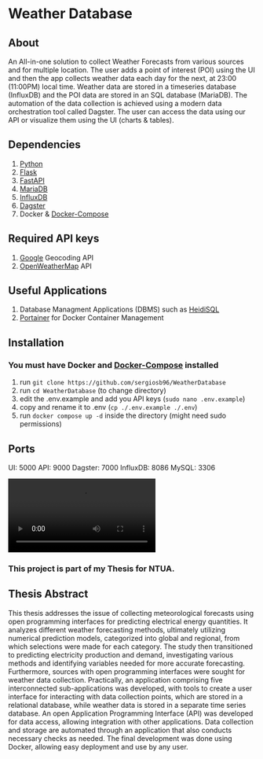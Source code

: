 # Weather Database

## About

An All-in-one solution to collect Weather Forecasts from various sources and for multiple location.
The user adds a point of interest (POI) using the UI and then the app collects weather data each day for the next, at 23:00 (11:00PM) local time.
Weather data are stored in a timeseries database (InfluxDB) and the POI data are stored in an SQL database (MariaDB).
The automation of the data collection is achieved using a modern data orchestration tool called Dagster.
The user can access the data using our API or visualize them using the UI (charts & tables).


## Dependencies
1. [Python](https://www.python.org/)
2. [Flask](https://flask.palletsprojects.com/)
3. [FastAPI](https://fastapi.tiangolo.com/  )
2. [MariaDB](https://mariadb.org/)
4. [InfluxDB](https://www.influxdata.com/)
5. [Dagster](https://dagster.io/)
3. Docker & [Docker-Compose](https://docs.docker.com/compose/install/)

## Required API keys
1. [Google](https://developers.google.com/maps/documentation/geocoding/get-api-key) Geocoding API
2. [OpenWeatherMap](https://openweathermap.org/current) API

## Useful Applications
1. Database Managment Applications (DBMS) such as [HeidiSQL](https://www.heidisql.com/)
2. [Portainer](https://www.portainer.io/) for Docker Container Management

## Installation
### You must have Docker and [Docker-Compose](https://docs.docker.com/compose/install/) installed

1. run ```git clone https://github.com/sergiosb96/WeatherDatabase```
2. run ```cd WeatherDatabase``` (to change directory)
3. edit the .env.example and add you API keys (```sudo nano .env.example```)
4. copy and rename it to .env (```cp ./.env.example ./.env```)
5. run ```docker compose up -d``` inside the directory (might need sudo permissions)

## Ports

UI: 5000
API: 9000
Dagster: 7000
InfluxDB: 8086
MySQL: 3306

![Demo](https://github.com/sergiosb96/WeatherDatabase/raw/video.mp4)


### This project is part of my Thesis for NTUA. 

## Thesis Abstract
This thesis addresses the issue of collecting meteorological forecasts using open programming interfaces for predicting electrical energy quantities. It analyzes different weather forecasting methods, ultimately utilizing numerical prediction models, categorized into global and regional, from which selections were made for each category. The study then transitioned to predicting electricity production and demand, investigating various methods and identifying variables needed for more accurate forecasting. Furthermore, sources with open programming interfaces were sought for weather data collection. Practically, an application comprising five interconnected sub-applications was developed, with tools to create a user interface for interacting with data collection points, which are stored in a relational database, while weather data is stored in a separate time series database. An open Application Programming Interface (API) was developed for data access, allowing integration with other applications. Data collection and storage are automated through an application that also conducts necessary checks as needed. The final development was done using Docker, allowing easy deployment and use by any user.